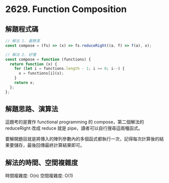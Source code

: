 # 2629. Function Composition

## 解題程式碼

```javascript
// 解法 1. 最簡潔
const compose = (fs) => (x) => fs.reduceRight((a, f) => f(a), x);

// 解法 2. 好懂
const compose = function (functions) {
  return function (x) {
    for (let i = functions.length - 1; i >= 0; i--) {
      x = functions[i](x);
    }
    return x;
  };
};
```

## 解題思路、演算法

這題考的是實作 functional programming 的 compose，第二個解法的 reduceRight 改成 reduce 就是 pipe，讀者可以自行搜尋這兩種函式。

要解開題目就是將傳入的陣列參數內的多個函式都執行一次，記得每次計算後的結果要儲存，最後回傳最終計算結果即可。

## 解法的時間、空間複雜度

時間複雜度: O(n)
空間複雜度: O(1)
